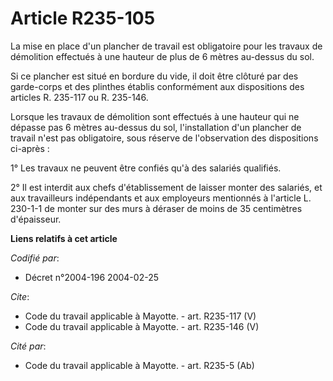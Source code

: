 # Article R235-105

La mise en place d'un plancher de travail est obligatoire pour les travaux de démolition effectués à une hauteur de plus de 6
mètres au-dessus du sol.

Si ce plancher est situé en bordure du vide, il doit être clôturé par des garde-corps et des plinthes établis conformément
aux dispositions des articles R. 235-117 ou R. 235-146.

Lorsque les travaux de démolition sont effectués à une hauteur qui ne dépasse pas 6 mètres au-dessus du sol, l'installation
d'un plancher de travail n'est pas obligatoire, sous réserve de l'observation des dispositions ci-après :

1° Les travaux ne peuvent être confiés qu'à des salariés qualifiés.

2° Il est interdit aux chefs d'établissement de laisser monter des salariés, et aux travailleurs indépendants et aux
employeurs mentionnés à l'article L. 230-1-1 de monter sur des murs à déraser de moins de 35 centimètres d'épaisseur.

**Liens relatifs à cet article**

_Codifié par_:

  - Décret n°2004-196 2004-02-25

_Cite_:

  - Code du travail applicable à Mayotte. - art. R235-117 (V)
  - Code du travail applicable à Mayotte. - art. R235-146 (V)

_Cité par_:

  - Code du travail applicable à Mayotte. - art. R235-5 (Ab)
